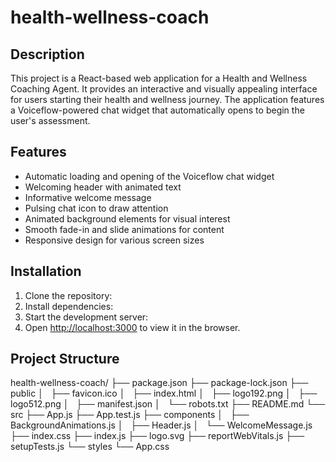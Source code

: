 # health-wellness-coach

## Description
This project is a React-based web application for a Health and Wellness Coaching Agent. It provides an interactive and visually appealing interface for users starting their health and wellness journey. The application features a Voiceflow-powered chat widget that automatically opens to begin the user's assessment.

## Features
- Automatic loading and opening of the Voiceflow chat widget
- Welcoming header with animated text
- Informative welcome message
- Pulsing chat icon to draw attention
- Animated background elements for visual interest
- Smooth fade-in and slide animations for content
- Responsive design for various screen sizes

## Installation

1. Clone the repository:
2. Install dependencies:
3. Start the development server:
4. Open [http://localhost:3000](http://localhost:3000) to view it in the browser.

## Project Structure
health-wellness-coach/
├── package.json
├── package-lock.json
├── public
│   ├── favicon.ico
│   ├── index.html
│   ├── logo192.png
│   ├── logo512.png
│   ├── manifest.json
│   └── robots.txt
├── README.md
└── src
    ├── App.js
    ├── App.test.js
    ├── components
    │   ├── BackgroundAnimations.js
    │   ├── Header.js
    │   └── WelcomeMessage.js
    ├── index.css
    ├── index.js
    ├── logo.svg
    ├── reportWebVitals.js
    ├── setupTests.js
    └── styles
        └── App.css

